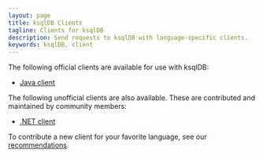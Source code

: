 ```yaml
---
layout: page
title: ksqlDB Clients
tagline: Clients for ksqlDB
description: Send requests to ksqlDB with language-specific clients.
keywords: ksqlDB, client
---
```


The following official clients are available for use with ksqlDB:

- [Java client](java-client.md)

The following unofficial clients are also available. These are contributed and
maintained by community members:

- [.NET client](https://github.com/tomasfabian/Kafka.DotNet.ksqlDB)

To contribute a new client for your favorite language, see our [recommendations](contributing.md).
